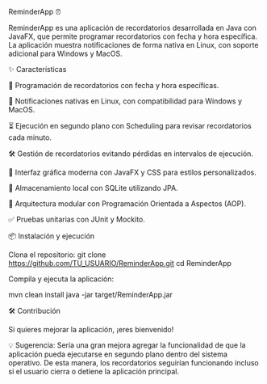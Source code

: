 ReminderApp ⏰

ReminderApp es una aplicación de recordatorios desarrollada en Java con JavaFX, que permite programar recordatorios con fecha y hora específica. La aplicación muestra notificaciones de forma nativa en Linux, con soporte adicional para Windows y MacOS.


✨ Características

📅 Programación de recordatorios con fecha y hora específicas.

🔔 Notificaciones nativas en Linux, con compatibilidad para Windows y MacOS.

⏳ Ejecución en segundo plano con Scheduling para revisar recordatorios cada minuto.

🛠 Gestión de recordatorios evitando pérdidas en intervalos de ejecución.

🎨 Interfaz gráfica moderna con JavaFX y CSS para estilos personalizados.

💾 Almacenamiento local con SQLite utilizando JPA.

🧩 Arquitectura modular con Programación Orientada a Aspectos (AOP).

✅ Pruebas unitarias con JUnit y Mockito.


📦 Instalación y ejecución

Clona el repositorio:
git clone https://github.com/TU_USUARIO/ReminderApp.git
cd ReminderApp

Compila y ejecuta la aplicación:

mvn clean install
java -jar target/ReminderApp.jar


🛠 Contribución

Si quieres mejorar la aplicación, ¡eres bienvenido! 

💡 Sugerencia: Sería una gran mejora agregar la funcionalidad de que la aplicación pueda ejecutarse en segundo plano dentro del sistema operativo. De esta manera, los recordatorios seguirían funcionando incluso si el usuario cierra o detiene la aplicación principal.


